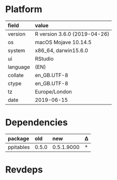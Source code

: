 # Platform

|field    |value                        |
|:--------|:----------------------------|
|version  |R version 3.6.0 (2019-04-26) |
|os       |macOS Mojave 10.14.5         |
|system   |x86_64, darwin15.6.0         |
|ui       |RStudio                      |
|language |(EN)                         |
|collate  |en_GB.UTF-8                  |
|ctype    |en_GB.UTF-8                  |
|tz       |Europe/London                |
|date     |2019-06-15                   |

# Dependencies

|package   |old   |new        |Δ  |
|:---------|:-----|:----------|:--|
|ppitables |0.5.0 |0.5.1.9000 |*  |

# Revdeps

